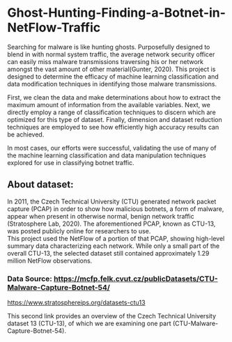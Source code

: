 # Ghost-Hunting-Finding-a-Botnet-in-NetFlow-Traffic
Searching for malware is like hunting ghosts.  Purposefully designed to blend in with normal system traffic, the average network security officer can easily miss malware transmissions traversing his or her network amongst the vast amount of other material(Gunter, 2020). 
This project is designed to determine the efficacy of machine learning classification and data modification techniques in identifying those malware transmissions.  

First, we clean the data and make determinations about how to extract the maximum amount of information from the available variables.  Next, we directly employ a range of classification techniques to discern which are optimized for this type of dataset.  Finally, dimension and dataset reduction techniques are employed to see how efficiently high accuracy results can be achieved.  

In most cases, our efforts were successful, validating the use of many of the machine learning classification and data manipulation techniques explored for use in classifying botnet traffic.  

## About dataset:
 In 2011, the Czech Technical University (CTU) generated network packet capture (PCAP) in order to show how malicious botnets, a form of malware, appear when present in otherwise normal, benign network traffic (Stratosphere Lab, 2020).  The aforementioned PCAP, known as CTU-13, was posted publicly online for researchers to use.  
This project used the NetFlow of a portion of that PCAP, showing high-level summary data characterizing each network.  While only a small part of the overall CTU-13, the selected dataset still contained approximately 1.29 million NetFlow observations. 
### Data Source: https://mcfp.felk.cvut.cz/publicDatasets/CTU-Malware-Capture-Botnet-54/

https://www.stratosphereips.org/datasets-ctu13

This second link provides an overview of the Czech Technical University dataset 13 (CTU-13), of which we are examining one part (CTU-Malware-Capture-Botnet-54). 
